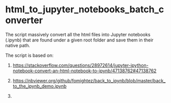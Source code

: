 # html_to_jupyter_notebooks_batch_converter
The script massively convert all the html files into Jupyter notebooks (.ipynb) that are found under a given root folder and save them in their native path.

The script is based on:
1. https://stackoverflow.com/questions/28972614/jupyter-ipython-notebook-convert-an-html-notebook-to-ipynb/47138762#47138762
2. https://nbviewer.org/github/fomightez/back_to_ipynb/blob/master/back_to_the_ipynb_demo.ipynb

3. 
